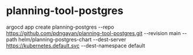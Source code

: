 # planning-tool-postgres





argocd app create planning-postgres --repo  https://github.com/pdngayan/planning-tool-postgres.git --revision main  --path helm/planning-postgres-chart --dest-server https://kubernetes.default.svc --dest-namespace default




